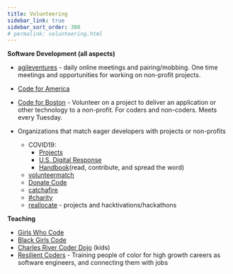 ```yaml
---
title: Volunteering
sidebar_link: true
sidebar_sort_order: 300
# permalink: volunteering.html
---
```


**Software Development (all aspects)**
- [agileventures](agileventures.org) - daily online meetings and pairing/mobbing.  One time meetings and opportunities for working on non-profit projects.
- [Code for America](https://www.codeforamerica.org)
- [Code for Boston](https://www.meetup.com/code-for-boston) - Volunteer on a project to deliver an application or other technology to a non-profit.  For coders and non-coders.  Meets every Tuesday.

- Organizations that match eager developers with projects or non-profits
  - COVID19:
    - [Projects](https://helpwithcovid.com/projects)
    - [U.S. Digital Response](https://www.usdigitalresponse.org/)
    - [Handbook](https://www.usdigitalresponse.org/)(read, contribute, and spread the word)
  - [volunteermatch](volunteermatch.org)
  - [Donate Code](https://www.donatecode.com/)
  - [catchafire](https://www.catchafire.org/)
  - [#charity](https://hashtagcharity.org/)
  - [reallocate](https://reallocate.org/) - projects and hacktivations/hackathons


**Teaching**
- [Girls Who Code](https://girlswhocode.com/)
- [Black Girls Code](http://www.blackgirlscode.com)
- [Charles River Coder Dojo](https://charlesrivercoderdojo.wordpress.com/about.) (kids)
- [Resilient Coders](https://www.resilientcoders.org) - Training people of color for high growth careers as software engineers, and connecting them with jobs
